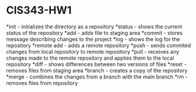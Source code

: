 # CIS343-HW1
*init - initializes the directory as a repository
*status - shows the current status of the repository
*add - adds file to staging area
*commit - stores message describing changes to the project
*log - shows the log for the repository
*remote add - adds a remote repository
*push - sends commited changes from local repository to remote repository
*pull - receives any changes made to the remote repository and applies them to the local repository
*diff - shows differences between two versions of files
*reset - removes files from staging area
*branch - creates a copy of the repository
*merge - combines the changes from a branch with the main branch
*rm - removes files from repository


